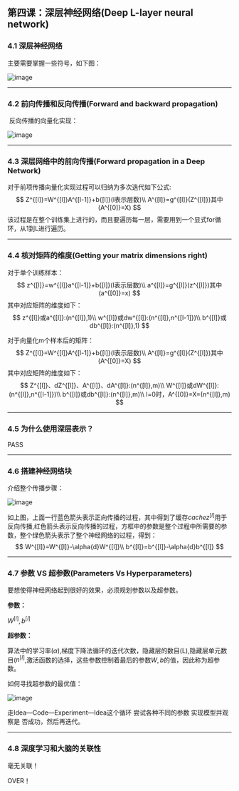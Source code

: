 ## 第四课：深层神经网络(Deep L-layer neural network)

### 4.1 深层神经网络

主要需要掌握一些符号，如下图：

![image](https://cdn.jsdelivr.net/gh/JLUVicent/image-saving@master/20210731/image.4eiw33dt3240.png)

***

### 4.2 前向传播和反向传播(Forward and backward propagation)

​    反向传播的向量化实现：

![image](https://cdn.jsdelivr.net/gh/JLUVicent/image-saving@master/20210731/image.4jrcne0egk80.png)

***

### 4.3 深层网络中的前向传播(Forward propagation in a Deep Network)

对于前项传播向量化实现过程可以归纳为多次迭代如下公式:
$$
Z^{[l]}=W^{[l]}A^{[l-1]}+b{[l]}(l表示层数)\\
A^{[l]}=g^{[l]}(Z^{[l]})其中(A^{[0]}=X)
$$
该过程是在整个训练集上进行的，而且要遍历每一层，需要用到一个显式for循环，从1到L进行遍历。

***

### 4.4 核对矩阵的维度(Getting your matrix dimensions right)

对于单个训练样本：
$$
z^{[l]}=w^{[l]}a^{[l-1]}+b{[l]}(l表示层数)\\
a^{[l]}=g^{[l]}(z^{[l]})其中(a^{[0]}=x)
$$
其中对应矩阵的维度如下：
$$
z^{[l]}或a^{[l]}:(n^{[l]},1)\\
w^{[l]}或dw^{[l]}:(n^{[l]},n^{[l-1]})\\
b^{[l]}或db^{[l]}:(n^{[l]},1)
$$


对于向量化m个样本后的矩阵：
$$
Z^{[l]}=W^{[l]}A^{[l-1]}+b{[l]}(l表示层数)\\
A^{[l]}=g^{[l]}(Z^{[l]})其中(A^{[0]}=X)
$$
其中对应矩阵的维度如下：
$$
Z^{[l]}、dZ^{[l]}、A^{[l]}、dA^{[l]}:(n^{[l]},m)\\
W^{[l]}或dW^{[l]}:(n^{[l]},n^{[l-1]})\\
b^{[l]}或db^{[l]}:(n^{[l]},m)\\
l=0时，A^{[0]}=X=(n^{[l]},m)
$$

***

### 4.5 为什么使用深层表示？

PASS

***

### 4.6 搭建神经网络块

介绍整个传播步骤：

![image](https://cdn.jsdelivr.net/gh/JLUVicent/image-saving@master/20210731/image.4bq2b4bwi6q0.png)

如上图，上面一行蓝色箭头表示正向传播的过程，其中得到了缓存$cache  z^{[l]}$​​​​用于反向传播,红色箭头表示反向传播的过程，方框中的参数是整个过程中所需要的参数，整个绿色箭头表示了整个神经网络的过程，得到：
$$
W^{[l]}=W^{[l]}-\alpha{d}W^{[l]}\\
b^{[l]}=b^{[l]}-\alpha{d}b^{[l]}
$$

***

### 4.7 参数 VS 超参数(Parameters Vs Hyperparameters)

要想使得神经网络起到很好的效果，必须规划参数以及超参数。

**参数：**

$W^{[l]},b^{[l]}$

**超参数：**

算法中的学习率($\alpha$​​),梯度下降法循环的迭代次数，隐藏层的数目(L),隐藏层单元数目($n^{[l]}$​,激活函数的选择，这些参数控制着最后的参数$W,b$的值，因此称为超参数。

如何寻找超参数的最优值：

![image](https://cdn.jsdelivr.net/gh/JLUVicent/image-saving@master/20210731/image.4ve7tk7pqg80.png)

走Idea—Code—Experiment—Idea这个循环 尝试各种不同的参数 实现模型并观察是
否成功，然后再迭代。

***

### 4.8 深度学习和大脑的关联性

毫无关联！

OVER！

